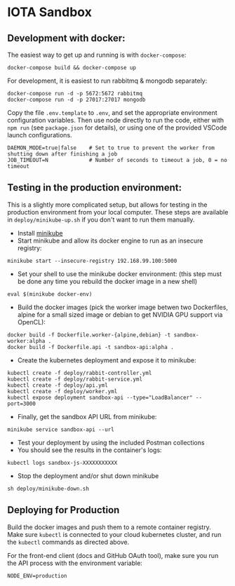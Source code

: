 # IOTA Sandbox

## Development with docker:

The easiest way to get up and running is with `docker-compose`:

```
docker-compose build && docker-compose up
```

For development, it is easiest to run rabbitmq & mongodb separately:

```
docker-compose run -d -p 5672:5672 rabbitmq
docker-compose run -d -p 27017:27017 mongodb
```

Copy the file `.env.template` to `.env`, and set the appropriate environment configuration variables. Then use node
directly to run the code, either with `npm run` (see `package.json` for details), or using one of the provided VSCode
launch configurations.

```
DAEMON_MODE=true|false    # Set to true to prevent the worker from shutting down after finishing a job
JOB_TIMEOUT=N             # Number of seconds to timeout a job, 0 = no timeout
```

## Testing in the production environment:

This is a slightly more complicated setup, but allows for testing in the production environment from your local
computer. These steps are available in `deploy/minikube-up.sh` if you don't want to run them manually.

* Install [minikube](https://github.com/kubernetes/minikube)
* Start minikube and allow its docker engine to run as an insecure registry:

```
minikube start --insecure-registry 192.168.99.100:5000
```

* Set your shell to use the minikube docker environment: (this step must be done any time you rebuild the docker image
  in a new shell)

```
eval $(minikube docker-env)
```

* Build the docker images (pick the worker image betwen two Dockerfiles, alpine for a small sized image or debian to get NVIDIA GPU support via OpenCL):

```
docker build -f Dockerfile.worker-{alpine,debian} -t sandbox-worker:alpha .
docker build -f Dockerfile.api -t sandbox-api:alpha .
```

* Create the kubernetes deployment and expose it to minikube:

```
kubectl create -f deploy/rabbit-controller.yml
kubectl create -f deploy/rabbit-service.yml
kubectl create -f deploy/api.yml
kubectl create -f deploy/worker.yml
kubectl expose deployment sandbox-api --type="LoadBalancer" --port=3000
```

* Finally, get the sandbox API URL from minikube:

```
minikube service sandbox-api --url
```

* Test your deployment by using the included Postman collections
* You should see the results in the container's logs:

```
kubectl logs sandbox-js-XXXXXXXXXXX
```

* Stop the deployment and/or shut down minikube

```
sh deploy/minikube-down.sh
```

## Deploying for Production

Build the docker images and push them to a remote container registry. Make sure `kubectl` is connected to your cloud
kubernetes cluster, and run the `kubectl` commands as directed above.

For the front-end client (docs and GitHub OAuth tool), make sure you run the API process with the environment variable:

```
NODE_ENV=production
```

```

```
